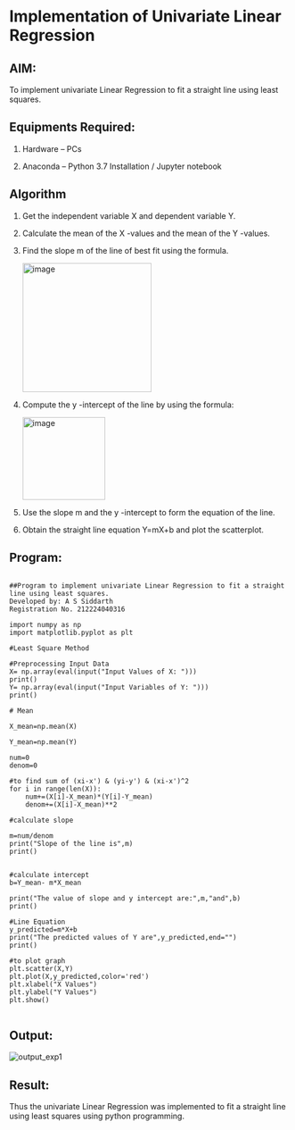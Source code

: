 # Implementation of Univariate Linear Regression

## AIM:

To implement univariate Linear Regression to fit a straight line using least squares.

## Equipments Required:

1. Hardware – PCs
   
2. Anaconda – Python 3.7 Installation / Jupyter notebook

## Algorithm

1. Get the independent variable X and dependent variable Y.
   
2. Calculate the mean of the X -values and the mean of the Y -values.
   
3. Find the slope m of the line of best fit using the formula.
   
    <img width="231" alt="image" src="https://user-images.githubusercontent.com/93026020/192078527-b3b5ee3e-992f-46c4-865b-3b7ce4ac54ad.png">

4. Compute the y -intercept of the line by using the formula:
   
    <img width="148" alt="image" src="https://user-images.githubusercontent.com/93026020/192078545-79d70b90-7e9d-4b85-9f8b-9d7548a4c5a4.png">

5. Use the slope m and the y -intercept to form the equation of the line.
    
6. Obtain the straight line equation Y=mX+b and plot the scatterplot.

## Program:
```

##Program to implement univariate Linear Regression to fit a straight line using least squares.
Developed by: A S Siddarth
Registration No. 212224040316

import numpy as np
import matplotlib.pyplot as plt

#Least Square Method

#Preprocessing Input Data
X= np.array(eval(input("Input Values of X: ")))
print()
Y= np.array(eval(input("Input Variables of Y: ")))
print()

# Mean

X_mean=np.mean(X)

Y_mean=np.mean(Y)

num=0
denom=0

#to find sum of (xi-x') & (yi-y') & (xi-x')^2
for i in range(len(X)):
    num+=(X[i]-X_mean)*(Y[i]-Y_mean)
    denom+=(X[i]-X_mean)**2
    
#calculate slope

m=num/denom
print("Slope of the line is",m)
print()


#calculate intercept
b=Y_mean- m*X_mean

print("The value of slope and y intercept are:",m,"and",b)
print()

#Line Equation
y_predicted=m*X+b
print("The predicted values of Y are",y_predicted,end="")
print()

#to plot graph
plt.scatter(X,Y)
plt.plot(X,y_predicted,color='red')
plt.xlabel("X Values")
plt.ylabel("Y Values")
plt.show()


```

## Output:


![output_exp1](https://github.com/user-attachments/assets/ecab303c-a7a2-401c-8e1c-4cf0a21ae6c0)


## Result:
Thus the univariate Linear Regression was implemented to fit a straight line using least squares using python programming.
